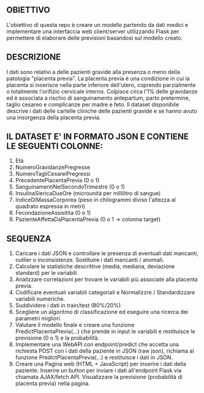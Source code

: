 ## OBIETTIVO

L'obiettivo di questa repo è creare un modello partendo da dati medici e implementare una interfaccia web client/server utilizzando Flask per permettere di elaborare delle previsioni basandosi sul modello creato.

## DESCRIZIONE

I dati sono relativi a delle pazienti gravide alla presenza o meno della patologia "placenta previa". La placenta previa è una condizione in cui la placenta si inserisce nella parte inferiore dell'utero, coprendo parzialmente o totalmente l'orifizio cervicale interno. Colpisce circa l'1% delle gravidanze ed è associata a rischio di sanguinamento antepartum, parto pretermine, taglio cesareo e complicanze per madre e feto.
Il dataset disponibile descrive i dati delle cartelle cliniche delle pazienti gravide e se hanno avuto una insorgenza della placenta previa.

## IL DATASET E' IN FORMATO JSON E CONTIENE LE SEGUENTI COLONNE:

1. Età
2. NumeroGravidanzePregresse
3. NumeroTagliCesareiPregressi
4. PrecedentePlacentaPrevia (0 o 1)
5. SanguinamentiNelSecondoTrimestre (0 o 1)
6. InsulinaSiericaDueOre (microunità per millilitro di sangue)
7. IndiceDiMassaCorporea (peso in chilogrammi diviso l'altezza al quadrato espressa in metri)
8. FecondazioneAssisitita (0 o 1)
9. PazienteAffettaDaPlacentaPrevia (0 o 1 -> colonna target)


## SEQUENZA

1. Caricare i dati JSON e controllare le presenza di eventuali dati mancanti, outlier o inconsistenze. Sostituire i dati mancanti / anomali.
2. Calcolare le statistiche descrittive (media, mediana, deviazione standard) per le variabili.
3. Analizzare correlazioni per trovare le variabili più associate alla placenta previa.
4. Codificare eventuali variabili categoriali e Normalizzre / Standardizzare variabili numeriche.
5. Suddividere i dati in train/test (80%/20%) 
6. Scegliere un algoritmo di classificazione ed eseguire una ricerca dei parametri migliori.
7. Valutare il modello finale e creare una funzione PredictPlacentaPrevia(...) che prende in input le variabili e restituisce le previsione (0 o 1) e la probabilità.
8. Implementare una WebAPI con endpoint/predict che accetta una richiesta POST con i dati della paziente in JSON (raw json), richiama al funzione PredictPlacentaPrevia(...) e restituisce i dati in JSON.
9. Creare una Pagina web (HTML + JavaScript) per inserire i dati della paziente. Inserire un button per inviare i dati all'endpoint Flask via chiamata AJAX/fetch API. Visualizzare la previsione (probabilità di placenta previa) nella pagina.